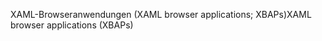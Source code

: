 <span data-ttu-id="d7c1c-101">XAML-Browseranwendungen (XAML browser applications; XBAPs)</span><span class="sxs-lookup"><span data-stu-id="d7c1c-101">XAML browser applications (XBAPs)</span></span>